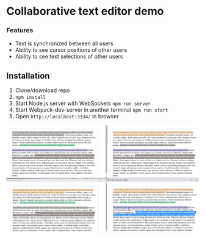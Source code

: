 # Collaborative text editor demo

### Features

- Text is synchronized between all users
- Ability to see cursor positions of other users
- Ability to see text selections of other users

## Installation

1. Clone/download repo
2. `npm install`
3. Start Node.js server with WebSockets `npm run server`
4. Start Webpack-dev-server in another terminal `npm run start`
5. Open `http://localhost:3334/` in browser

![Interface demo.](./demo.png 'Demo.')
